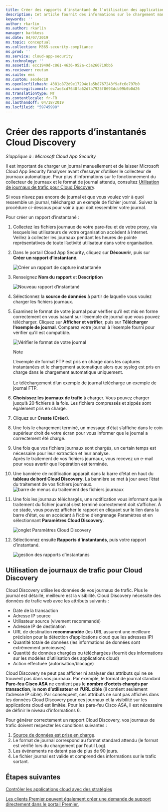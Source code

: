 ```yaml
---
title: Créer des rapports d’instantané de l’utilisation des applications cloud dans Cloud Discovery
description: Cet article fournit des informations sur le chargement manuel de journaux pour créer un rapport d’instantané de vos applications Cloud Discovery.
keywords: ''
author: rkarlin
ms.author: rkarlin
manager: barbkess
ms.date: 04/07/2019
ms.topic: conceptual
ms.collection: M365-security-compliance
ms.prod: ''
ms.service: cloud-app-security
ms.technology: ''
ms.assetid: ecc1949d-c861-4636-952a-c3a260719bb5
ms.reviewer: reutam
ms.suite: ems
ms.custom: seodec18
ms.openlocfilehash: 4381c872d9e17294e1a5b8767243f9afc6e797b0
ms.sourcegitcommit: ec7ae3cd7648fa62d7a7925f8693dcb99b0b0d26
ms.translationtype: MT
ms.contentlocale: fr-FR
ms.lasthandoff: 04/18/2019
ms.locfileid: "59745998"
---
```

# <a name="create-snapshot-cloud-discovery-reports"></a>Créer des rapports d’instantanés Cloud Discovery

*S’applique à : Microsoft Cloud App Security*

Il est important de charger un journal manuellement et de laisser Microsoft Cloud App Security l’analyser avant d’essayer d’utiliser le collecteur de journaux automatique. Pour plus d’informations sur le fonctionnement du collecteur de journaux et le format de journal attendu, consultez [Utilisation de journaux de trafic pour Cloud Discovery](#log-format).

Si vous n’avez pas encore de journal et que vous voulez voir à quoi ressemble un journal, téléchargez un exemple de fichier journal. Suivez la procédure ci-dessous pour voir à quoi doit ressembler votre journal.


Pour créer un rapport d’instantané :
  
1. Collectez les fichiers journaux de votre pare-feu et de votre proxy, via lesquels les utilisateurs de votre organisation accèdent à Internet. Veillez à collecter les journaux pendant les heures de pointe représentatives de toute l’activité utilisateur dans votre organisation.  
  
2. Dans le portail Cloud App Security, cliquez sur **Découvrir**, puis sur **Créer un rapport d’instantané**.  
  
   ![Créer un rapport de capture instantanée](./media/create-new-snapshot-report.png)
     
3. Renseignez **Nom du rapport** et **Description**
  
    ![Nouveau rapport d’instantané](./media/new-snapshot-report.png) 

4. Sélectionnez la **source de données** à partir de laquelle vous voulez charger les fichiers journaux.  
  
5. Examinez le format de votre journal pour vérifier qu’il est mis en forme correctement en vous basant sur l’exemple de journal que vous pouvez télécharger. Cliquez sur **Afficher et vérifier**, puis sur **Télécharger l’exemple de journal**. Comparez votre journal à l’exemple fourni pour vérifier qu’il est compatible. 

   ![Vérifier le format de votre journal](./media/cloud-discovery-snapshot-verify.png)  

   > [!NOTE]
   > L’exemple de format FTP est pris en charge dans les captures instantanées et le chargement automatique alors que syslog est pris en charge dans le chargement automatique uniquement.<br></br>
   Le téléchargement d’un exemple de journal télécharge un exemple de journal FTP.


6. **Choisissez les journaux de trafic** à charger. Vous pouvez charger jusqu’à 20 fichiers à la fois. Les fichiers compressés et zippés sont également pris en charge.  
  
7. Cliquez sur **Create (Créer)**.  

8. Une fois le chargement terminé, un message d’état s’affiche dans le coin supérieur droit de votre écran pour vous informer que le journal a correctement été chargé.  
  
9. Une fois que vos fichiers journaux sont chargés, un certain temps est nécessaire pour leur extraction et leur analyse.  
   Après le traitement de vos fichiers journaux, vous recevez un e-mail pour vous avertir que l’opération est terminée. 
  
10. Une bannière de notification apparaît dans la barre d’état en haut du **tableau de bord Cloud Discovery**. La bannière se met à jour avec l’état du traitement de vos fichiers journaux.  
    ![barre de menus du traitement des fichiers journaux](./media/processing-log-file-menu-bar.png) 
   
11. Une fois les journaux téléchargés, une notification vous informant que le traitement du fichier journal s’est terminé correctement doit s’afficher. À ce stade, vous pouvez afficher le rapport en cliquant sur le lien dans la barre d’état, ou en accédant à l’icône d’engrenage Paramètres et en sélectionnant **Paramètres Cloud Discovery**.   
  
     ![onglet Paramètres Cloud Discovery](./media/discovery-settings-tab.png)
12. Sélectionnez ensuite **Rapports d’instantanés**, puis votre rapport d’instantané.
 
     ![gestion des rapports d’instantanés](./media/snapshot-report-managment.png)

  
## Utilisation de journaux de trafic pour Cloud Discovery <a name="log-format"></a>
Cloud Discovery utilise les données de vos journaux de trafic. Plus le journal est détaillé, meilleure est la visibilité. Cloud Discovery nécessite des données de trafic web avec les attributs suivants :
- Date de la transaction
- Adresse IP source
- Utilisateur source (vivement recommandé)
- Adresse IP de destination
- URL de destination **recommandée** (les URL assurent une meilleure précision pour la détection d’applications cloud que les adresses IP)
- Quantité totale de données (les informations de données sont extrêmement précieuses)
- Quantité de données chargées ou téléchargées (fournit des informations sur les modèles d’utilisation des applications cloud)
- Action effectuée (autorisation/blocage)

Cloud Discovery ne peut pas afficher ni analyser des attributs qui ne se trouvent pas dans vos journaux.
Par exemple, le format de journal standard **Pare-feu Cisco ASA** ne contient pas le **nombre d’octets chargés par transaction**, le **nom d’utilisateur** et **l’URL cible** (il contient seulement l’adresse IP cible).
Par conséquent, ces attributs ne sont pas affichés dans les données Cloud Discovery pour ces journaux et la visibilité sur les applications cloud est limitée. Pour les pare-feu Cisco ASA, il est nécessaire de définir le niveau d’informations 6. 


Pour générer correctement un rapport Cloud Discovery, vos journaux de trafic doivent respecter les conditions suivantes :
1. [Source de données est prise en charge](set-up-cloud-discovery.md#supported-firewalls-and-proxies).
2. Le format de journal correspond au format standard attendu (le format est vérifié lors du chargement par l’outil Log).
3. Les événements ne datent pas de plus de 90 jours.
4. Le fichier journal est valide et comprend des informations sur le trafic sortant.


 
## <a name="next-steps"></a>Étapes suivantes  
[Contrôler les applications cloud avec des stratégies](control-cloud-apps-with-policies.md)   

[Les clients Premier peuvent également créer une demande de support directement dans le portail Premier.](https://premier.microsoft.com/)  
    
      
  
